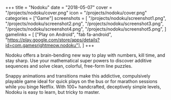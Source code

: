 +++
title = "Nodoku"
date = "2018-05-07"
cover = "/projects/nodoku/cover.png"
icon = "/projects/nodoku/cover.png"
categories = ["Game"]
screenshots = [
    "/projects/nodoku/screenshot1.png",
    "/projects/nodoku/screenshot2.png",
    "/projects/nodoku/screenshot3.png",
    "/projects/nodoku/screenshot4.png",
    "/projects/nodoku/screenshot5.png",
]
gamelinks = [
   ["Play on Android", "fab fa-android", "https://play.google.com/store/apps/details?id=com.gamesrightmeow.nodoku"],
]
+++

Nodoku offers a brain-bending new way to play with numbers, kill time, and stay sharp. Use your mathematical super powers to discover additive sequences and solve clean, colorful, free-form line puzzles. 

Snappy animations and transitions make this addictive, compulsively playable game ideal for quick plays on the bus or for marathon sessions while you binge Netflix. With 100+ handcrafted, deceptively simple levels, Nodoku is easy to learn, but tricky to master. 
